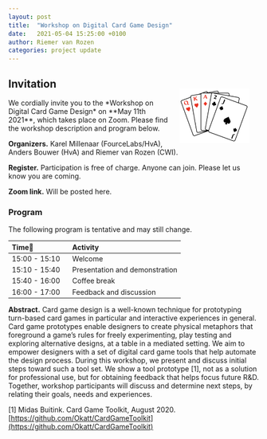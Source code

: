 ```yaml
---
layout: post
title:  "Workshop on Digital Card Game Design"
date:   2021-05-04 15:25:00 +0100
author: Riemer van Rozen
categories: project update
---
```


## Invitation
<img src="/assets/cards_logo.png" style="float: right; width: 140px; margin-left: 20px; margin-right: 20px; margin-top: -20px;" />
We cordially invite you to the *Workshop on Digital Card Game Design* on **May 11th 2021**, which takes place on Zoom. Please find the workshop description and program below.

**Organizers.**
Karel Millenaar (FourceLabs/HvA), Anders Bouwer (HvA) and Riemer van Rozen (CWI).

**Register.**
Participation is free of charge. Anyone can join. Please let us know you are coming.

**Zoom link.**
Will be posted here.

### Program
The following program is tentative and may still change.

| Time                 | Activity                                        |
|:---------------------|:------------------------------------------------|
| 15:00 - 15:10   | Welcome                              |
| 15:10 - 15:40   | Presentation and demonstration       |
| 15:40 - 16:00   | Coffee break                         |
| 16:00 - 17:00   | Feedback and discussion              |

**Abstract.**
Card game design is a well-known technique for prototyping turn-based card games in particular and interactive experiences in general.
Card game prototypes enable designers to create physical metaphors that foreground a game’s rules for freely experimenting, play testing and exploring alternative designs, at a table in a mediated setting.
We aim to empower designers with a set of digital card game tools that help automate the design process.
During this workshop, we present and discuss initial steps toward such a tool set.
We show a tool prototype [1], not as a solution for professional use, but for obtaining feedback that helps focus future R&D. Together, workshop participants will discuss and determine next steps, by relating their goals, needs and experiences.

[1] Midas Buitink. Card Game Toolkit, August 2020. [https://github.com/Okatt/CardGameToolkit](https://github.com/Okatt/CardGameToolkit)